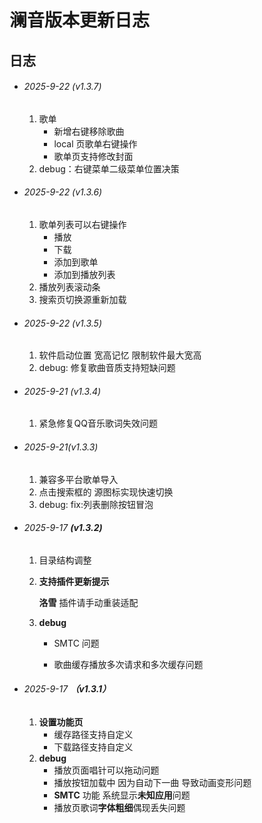 # 澜音版本更新日志

## 日志

- ###### 2025-9-22 (v1.3.7)

  1. 歌单
     - 新增右键移除歌曲
     - local 页歌单右键操作
     - 歌单页支持修改封面
  2. debug：右键菜单二级菜单位置决策

- ###### 2025-9-22 (v1.3.6)

  1. 歌单列表可以右键操作
     - 播放
     - 下载
     - 添加到歌单
     - 添加到播放列表
  2. 播放列表滚动条
  3. 搜索页切换源重新加载

- ###### 2025-9-22 (v1.3.5)

  1. 软件启动位置 宽高记忆 限制软件最大宽高
  2. debug: 修复歌曲音质支持短缺问题

- ###### 2025-9-21 (v1.3.4)
  1. 紧急修复QQ音乐歌词失效问题

- ###### 2025-9-21(v1.3.3)
  1. 兼容多平台歌单导入
  2. 点击搜索框的 源图标实现快速切换
  3. debug: fix:列表删除按钮冒泡

- ###### 2025-9-17 **(v1.3.2)**
  1. 目录结构调整

  2. **支持插件更新提示**

     **洛雪** 插件请手动重装适配

  3. **debug**
     - SMTC 问题

     - 歌曲缓存播放多次请求和多次缓存问题

- ###### 2025-9-17 **（v1.3.1）**
  1. **设置功能页**
     - 缓存路径支持自定义
     - 下载路径支持自定义
  2. **debug**
     - 播放页面唱针可以拖动问题
     - 播放按钮加载中 因为自动下一曲 导致动画变形问题
     - **SMTC** 功能 系统显示**未知应用**问题
     - 播放页歌词**字体粗细**偶现丢失问题
